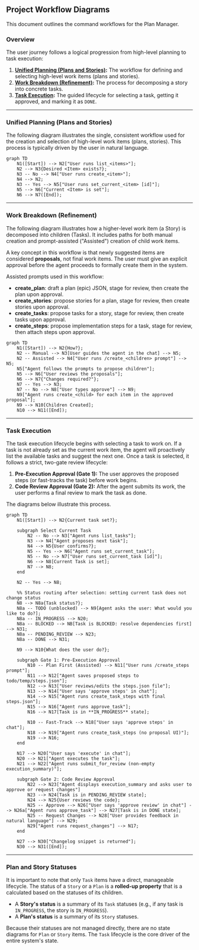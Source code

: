## Project Workflow Diagrams

This document outlines the command workflows for the Plan Manager.

### Overview

The user journey follows a logical progression from high-level planning to task execution:

1.  **[Unified Planning (Plans and Stories)](#unified-planning-plans-and-stories):** The workflow for defining and selecting high-level work items (plans and stories).
2.  **[Work Breakdown (Refinement)](#work-breakdown-refinement):** The process for decomposing a story into concrete tasks.
3.  **[Task Execution](#task-execution):** The guided lifecycle for selecting a task, getting it approved, and marking it as `DONE`.

---

### Unified Planning (Plans and Stories)

The following diagram illustrates the single, consistent workflow used for the creation and selection of high-level work items (plans, stories). This process is typically driven by the user in natural language.

```mermaid
graph TD
    N1([Start]) --> N2["User runs list_<items>"];
    N2 --> N3{Desired <Item> exists?};
    N3 -- No --> N4["User runs create_<item>"];
    N4 --> N2;
    N3 -- Yes --> N5["User runs set_current_<item> [id]"];
    N5 --> N6["Current <Item> is set"];
    N6 --> N7([End]);
```

---

### Work Breakdown (Refinement)

The following diagram illustrates how a higher-level work item (a Story) is decomposed into children (Tasks). It includes paths for both manual creation and prompt-assisted ("Assisted") creation of child work items.

A key concept in this workflow is that newly suggested items are considered **proposals**, not final work items. The user must give an explicit approval before the agent proceeds to formally create them in the system. 

Assisted prompts used in this workflow:
- **create_plan**: draft a plan (epic) JSON, stage for review, then create the plan upon approval.
- **create_stories**: propose stories for a plan, stage for review, then create stories upon approval.
- **create_tasks**: propose tasks for a story, stage for review, then create tasks upon approval.
- **create_steps**: propose implementation steps for a task, stage for review, then attach steps upon approval.

```mermaid
graph TD
    N1([Start]) --> N2{How?};
    N2 -- Manual --> N3[User guides the agent in the chat] --> N5;
    N2 -- Assisted --> N4["User runs /create_<children> prompt"] --> N5;
    N5["Agent follows the prompts to propose children"];
    N5 --> N6["User reviews the proposals"];
    N6 --> N7{"Changes required?"};
    N7 -- Yes --> N3;
    N7 -- No --> N8["User types approve"] --> N9;
    N9["Agent runs create_<child> for each item in the approved proposal"];
    N9 --> N10[Children Created];
    N10 --> N11([End]);
```

---

### Task Execution

The task execution lifecycle begins with selecting a task to work on. If a task is not already set as the current work item, the agent will proactively list the available tasks and suggest the next one. Once a task is selected, it follows a strict, two-gate review lifecycle:

1.  **Pre-Execution Approval (Gate 1):** The user approves the proposed steps (or fast-tracks the task) before work begins.
2.  **Code Review Approval (Gate 2):** After the agent submits its work, the user performs a final review to mark the task as done.

The diagrams below illustrate this process.

```mermaid
graph TD
    N1([Start]) --> N2{Current task set?};
    
    subgraph Select Current Task
        N2 -- No --> N3["Agent runs list_tasks"];
        N3 --> N4["Agent proposes next task"];
        N4 --> N5{User confirms?};
        N5 -- Yes --> N6["Agent runs set_current_task"];
        N5 -- No --> N7["User runs set_current_task [id]"];
        N6 --> N8[Current Task is set];
        N7 --> N8;
    end

    N2 -- Yes --> N8;

    %% Status routing after selection: setting current task does not change status
    N8 --> N8a{Task status?};
    N8a -- TODO (unblocked) --> N9[Agent asks the user: What would you like to do?];
    N8a -- IN_PROGRESS --> N20;
    N8a -- BLOCKED --> NB[Task is BLOCKED: resolve dependencies first] --> N31;
    N8a -- PENDING_REVIEW --> N23;
    N8a -- DONE --> N31;

    N9 --> N10{What does the user do?};
    
    subgraph Gate 1: Pre-Execution Approval
        N10 -- Plan First (Assisted) --> N11["User runs /create_steps prompt"];
        N11 --> N12["Agent saves proposed steps to todo/temp/steps.json"];
        N12 --> N13["User reviews/edits the steps.json file"];
        N13 --> N14["User says 'approve steps' in chat"];
        N14 --> N15["Agent runs create_task_steps with final steps.json"];
        N15 --> N16["Agent runs approve_task"];
        N16 --> N17[Task is in **IN_PROGRESS** state];

        N10 -- Fast-Track --> N18["User says 'approve steps' in chat"];
        N18 --> N19["Agent runs create_task_steps (no proposal UI)"];
        N19 --> N16;
    end
        
    N17 --> N20["User says 'execute' in chat"];
    N20 --> N21["Agent executes the task"];
    N21 --> N22["Agent runs submit_for_review (non-empty execution_summary)"];
    
    subgraph Gate 2: Code Review Approval
        N22 --> N23["Agent displays execution_summary and asks user to approve or request changes"]
        N23 --> N24[Task is in PENDING_REVIEW state];
        N24 --> N25{User reviews the code};
        N25 -- Approve --> N26["User says 'approve review' in chat"] --> N26a["Agent runs approve_task"] --> N27[Task is in DONE state];
        N25 -- Request Changes --> N28["User provides feedback in natural language"] --> N29;
        N29["Agent runs request_changes"] --> N17;
    end
    
    N27 --> N30["Changelog snippet is returned"];
    N30 --> N31([End]);

```

---

### Plan and Story Statuses

It is important to note that only `Task` items have a direct, manageable lifecycle. The status of a `Story` or a `Plan` is a **rolled-up property** that is a calculated based on the statuses of its children.

-   A **Story's status** is a summary of its `Task` statuses (e.g., if any task is `IN_PROGRESS`, the story is `IN_PROGRESS`).
-   A **Plan's status** is a summary of its `Story` statuses.

Because their statuses are not managed directly, there are no state diagrams for `Plan` or `Story` items. The `Task` lifecycle is the core driver of the entire system's state.
